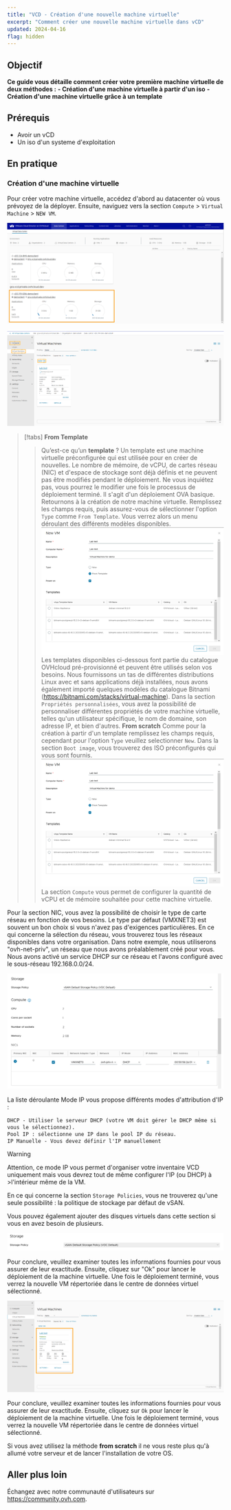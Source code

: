 ```yaml
---
title: "VCD - Création d'une nouvelle machine virtuelle"
excerpt: "Comment créer une nouvelle machine virtuelle dans vCD"
updated: 2024-04-16
flag: hidden
---
```


## Objectif

**Ce guide vous détaille comment créer votre première machine virtuelle de deux méthodes :**
**- Création d'une machine virtuelle à partir d'un iso**
**- Création d'une machine virtuelle grâce à un template**

## Prérequis

- Avoir un vCD
- Un iso d'un systeme d'exploitation

## En pratique

### Création d'une machine virtuelle 

Pour créer votre machine virtuelle, accédez d'abord au datacenter où vous prévoyez de la déployer. Ensuite, naviguez vers la section `Compute` > `Virtual Machine` > `NEW VM`.

![dashboard vcd](images/vcd-dashboard-vcd.png)

![dashboard vm](images/vcd-vm-dashboad.png)

> [!tabs]
> **From Template**
>> Qu’est-ce qu’un **template** ? Un template est une machine virtuelle préconfigurée qui est utilisée pour en créer de nouvelles. Le nombre de mémoire, de vCPU, de cartes réseau (NIC) et d'espace de stockage sont déjà définis et ne peuvent pas être modifiés pendant le déploiement. Ne vous inquiétez pas, vous pourrez le modifier une fois le processus de déploiement terminé. Il s'agit d'un déploiement OVA basique.
>> Retournons à la création de notre machine virtuelle. Remplissez les champs requis, puis assurez-vous de sélectionner l'option `Type` comme `From Template`. Vous verrez alors un menu déroulant des différents modèles disponibles.
>> ![Menu Vm Creation](images/vcd-creation-template-vm.png)
>> Les templates disponibles ci-dessous font partie du catalogue OVHcloud pré-provisionné et peuvent être utilisés selon vos besoins. Nous fournissons un tas de différentes distributions Linux avec et sans applications déjà installées, nous avons également importé quelques modèles du catalogue Bitnami (https://bitnami.com/stacks/virtual-machine).
>> Dans la section `Propriétés personnalisées`, vous avez la possibilité de personnaliser différentes propriétés de votre machine virtuelle, telles qu'un utilisateur spécifique, le nom de domaine, son adresse IP, et bien d'autres.
> **From scratch**
>> Comme pour la création à partir d'un template remplissez les champs requis, cependant pour l'option `Type` veuillez selectionner `New`.
>> Dans la section `Boot image`, vous trouverez des ISO préconfigurés qui vous sont fournis.
>> ![Menu Vm Creation](images/vcd-creation-template-vm.png)
>> La section `Compute` vous permet de configurer la quantité de vCPU et de mémoire souhaitée pour cette machine virtuelle.

Pour la section NIC, vous avez la possibilité de choisir le type de carte réseau en fonction de vos besoins. Le type par défaut (VMXNET3) est souvent un bon choix si vous n'avez pas d'exigences particulières.
En ce qui concerne la sélection du réseau, vous trouverez tous les réseaux disponibles dans votre organisation. Dans notre exemple, nous utiliserons "ovh-net-priv", un réseau que nous avons préalablement créé pour vous. Nous avons activé un service DHCP sur ce réseau et l'avons configuré avec le sous-réseau 192.168.0.0/24.

![Creation VM Storage](images/vcd-creation-vm-network.png)

La liste déroulante Mode IP vous propose différents modes d'attribution d'IP :

    DHCP - Utiliser le serveur DHCP (votre VM doit gérer le DHCP même si vous le sélectionnez).
    Pool IP : sélectionne une IP dans le pool IP du réseau.
    IP Manuelle - Vous devez définir l'IP manuellement

>[!warning]
> Attention, ce mode IP vous permet d'organiser votre inventaire VCD uniquement mais vous devrez tout de même configurer l'IP (ou DHCP) à >l'intérieur même de la VM.
>

En ce qui concerne la section `Storage Policies`, vous ne trouverez qu'une seule possibilité : la politique de stockage par défaut de vSAN.

Vous pouvez également ajouter des disques virtuels dans cette section si vous en avez besoin de plusieurs.

![Storage Policies](images/vcd-create-vm-storage-policies.png)

Pour conclure, veuillez examiner toutes les informations fournies pour vous assurer de leur exactitude. Ensuite, cliquez sur "Ok" pour lancer le déploiement de la machine virtuelle. Une fois le déploiement terminé, vous verrez la nouvelle VM répertoriée dans le centre de données virtuel sélectionné.

![VM Template Created](images/vcd-vm-template-created.png)

Pour conclure, veuillez examiner toutes les informations fournies pour vous assurer de leur exactitude. Ensuite, cliquez sur `Ok` pour lancer le déploiement de la machine virtuelle. Une fois le déploiement terminé, vous verrez la nouvelle VM répertoriée dans le centre de données virtuel sélectionné.

Si vous avez utilisez la méthode **from scratch** il ne vous reste plus qu'à allumé votre serveur et de lancer l'installation de votre OS.

## Aller plus loin

Échangez avec notre communauté d'utilisateurs sur <https://community.ovh.com>.